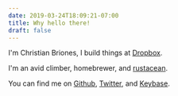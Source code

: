 ```yaml
---
date: 2019-03-24T18:09:21-07:00
title: Why hello there!
draft: false
---
```


I'm Christian Briones, I build things at [Dropbox](http://dropbox.com).

I'm an avid climber, homebrewer, and [rustacean](http://rust-lang.org).

You can find me on [Github](https://github.com/cwbriones), [Twitter](https://twitter.com/cbriones), and [Keybase](https://keybase.io/chrisbriones).
